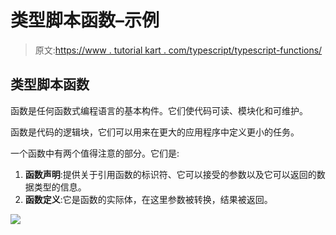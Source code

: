 # 类型脚本函数–示例

> 原文:[https://www . tutorial kart . com/typescript/typescript-functions/](https://www.tutorialkart.com/typescript/typescript-functions/)

## 类型脚本函数

函数是任何函数式编程语言的基本构件。它们使代码可读、模块化和可维护。

函数是代码的逻辑块，它们可以用来在更大的应用程序中定义更小的任务。

一个函数中有两个值得注意的部分。它们是:

1.  **函数声明**:提供关于引用函数的标识符、它可以接受的参数以及它可以返回的数据类型的信息。
2.  **函数定义**:它是函数的实际体，在这里参数被转换，结果被返回。

[![](../Images/925da31b32d6bc3827932f6c8afb11bb.png)](https://www.tutorialkart.com/)